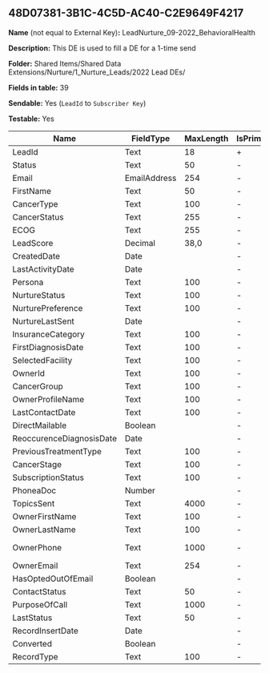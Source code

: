 ## 48D07381-3B1C-4C5D-AC40-C2E9649F4217

**Name** (not equal to External Key)**:** LeadNurture_09-2022_BehavioralHealth

**Description:** This DE is used to fill a DE for a 1-time send

**Folder:** Shared Items/Shared Data Extensions/Nurture/1_Nurture_Leads/2022 Lead DEs/

**Fields in table:** 39

**Sendable:** Yes (`LeadId` to `Subscriber Key`)

**Testable:** Yes

| Name | FieldType | MaxLength | IsPrimaryKey | IsNullable | DefaultValue |
| --- | --- | --- | --- | --- | --- |
| LeadId | Text | 18 | + | - |  |
| Status | Text | 50 | - | - |  |
| Email | EmailAddress | 254 | - | - |  |
| FirstName | Text | 50 | - | + |  |
| CancerType | Text | 100 | - | + |  |
| CancerStatus | Text | 255 | - | + |  |
| ECOG | Text | 255 | - | + |  |
| LeadScore | Decimal | 38,0 | - | + |  |
| CreatedDate | Date |  | - | - |  |
| LastActivityDate | Date |  | - | + |  |
| Persona | Text | 100 | - | + |  |
| NurtureStatus | Text | 100 | - | + |  |
| NurturePreference | Text | 100 | - | + |  |
| NurtureLastSent | Date |  | - | + |  |
| InsuranceCategory | Text | 100 | - | + |  |
| FirstDiagnosisDate | Text | 100 | - | + |  |
| SelectedFacility | Text | 100 | - | + |  |
| OwnerId | Text | 100 | - | + |  |
| CancerGroup | Text | 100 | - | + |  |
| OwnerProfileName | Text | 100 | - | + |  |
| LastContactDate | Text | 100 | - | + |  |
| DirectMailable | Boolean |  | - | + |  |
| ReoccurenceDiagnosisDate | Date |  | - | + |  |
| PreviousTreatmentType | Text | 100 | - | + |  |
| CancerStage | Text | 100 | - | + |  |
| SubscriptionStatus | Text | 100 | - | + |  |
| PhoneaDoc | Number |  | - | + |  |
| TopicsSent | Text | 4000 | - | + |  |
| OwnerFirstName | Text | 100 | - | + |  |
| OwnerLastName | Text | 100 | - | + |  |
| OwnerPhone | Text | 1000 | - | + | 800-204-8900 |
| OwnerEmail | Text | 254 | - | + |  |
| HasOptedOutOfEmail | Boolean |  | - | + |  |
| ContactStatus | Text | 50 | - | + |  |
| PurposeOfCall | Text | 1000 | - | + |  |
| LastStatus | Text | 50 | - | + |  |
| RecordInsertDate | Date |  | - | + | GETDATE() |
| Converted | Boolean |  | - | + |  |
| RecordType | Text | 100 | - | + |  |
